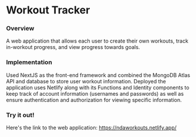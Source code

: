 # Workout Tracker
### Overview
A web application that allows each user to create their own workouts, track in-workout progress, and view progress towards goals.
### Implementation
Used NextJS as the front-end framework and combined the MongoDB Atlas API and database to store user workout information. Deployed
the application uses Netlify along with its Functions and Identity components to keep track of account information (usernames and passwords) as well as
ensure authentication and authorization for viewing specific information.
### Try it out!
Here's the link to the web application: https://ndaworkouts.netlify.app/
